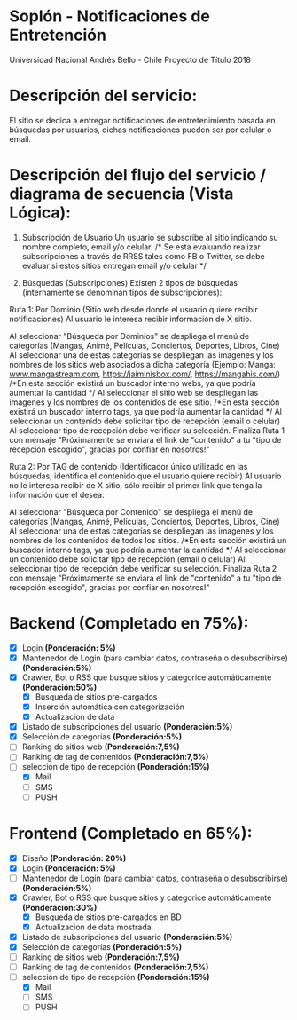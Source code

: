 # Soplón - Notificaciones de Entretención
 Universidad Nacional Andrés Bello - Chile
 Proyecto de Título 2018

# Descripción del servicio:
El sitio se dedica a entregar notificaciones de entretenimiento basada en búsquedas por usuarios, dichas notificaciones pueden ser por celular o email. 

# Descripción del flujo del servicio / diagrama de secuencia (Vista Lógica):

1. Subscripción de Usuario
Un usuario se subscribe al sitio indicando su nombre completo, email y/o celular.
/* Se esta evaluando realizar subscripciones a través de RRSS tales como FB o Twitter, se debe evaluar si estos sitios entregan email y/o celular */

2. Búsquedas (Subscripciones)
Existen 2 tipos de búsquedas (internamente se denominan tipos de subscripciones):

Ruta 1: Por Dominio (Sitio web desde donde el usuario quiere recibir notificaciones)
	Al usuario le interesa recibir información de X sitio. 

Al seleccionar "Búsqueda por Dominios" se despliega el menú de categorías (Mangas, Animé, Películas, Conciertos, Deportes, Libros, Cine)
Al seleccionar una de estas categorías se despliegan las imagenes y los nombres de los sitios web asociados a dicha categoría (Ejemplo: Manga: www.mangastream.com, https://jaiminisbox.com/, https://mangahis.com/)
	/*En esta sección existirá un buscador interno webs, ya que podría aumentar la cantidad */
Al seleccionar el sitio web se despliegan las imagenes y los nombres de los contenidos de ese sitio. 
	/*En esta sección existirá un buscador interno tags, ya que podría aumentar la cantidad */
Al seleccionar un contenido debe solicitar tipo de recepción (email o celular) 
Al seleccionar tipo de recepción debe verificar su selección.
Finaliza Ruta 1 con mensaje "Próximamente se enviará el link de "contenido" a tu "tipo de recepción escogido", gracias por confiar en nosotros!"
	
Ruta 2: Por TAG de contenido (Identificador único utilizado en las búsquedas, identifica el contenido que el usuario quiere recibir)
	Al usuario no le interesa recibir de X sitio, sólo recibir el primer link que tenga la información que el desea. 

Al seleccionar "Búsqueda por Contenido" se despliega el menú de categorías (Mangas, Animé, Películas, Conciertos, Deportes, Libros, Cine)
Al seleccionar una de estas categorías se despliegan las imagenes y los nombres de los contenidos de todos los sitios. 
	/*En esta sección existirá un buscador interno tags, ya que podría aumentar la cantidad */
Al seleccionar un contenido debe solicitar tipo de recepción (email o celular) 
Al seleccionar tipo de recepción debe verificar su selección.
Finaliza Ruta 2 con mensaje "Próximamente se enviará el link de "contenido" a tu "tipo de recepción escogido", gracias por confiar en nosotros!"

# Backend (Completado en 75%):
- [x] Login **(Ponderación: 5%)** 
- [x] Mantenedor de Login (para cambiar datos, contraseña o desubscribirse) **(Ponderación:5%)**  
- [x] Crawler, Bot o RSS que busque sitios y categorice automáticamente **(Ponderación:50%)** 
	- [x] Busqueda de sitios pre-cargados
	- [x] Inserción automática con categorización
	- [x] Actualizacion de data
- [x] Listado de subscripciones del usuario **(Ponderación:5%)**
- [x] Selección de categorías **(Ponderación:5%)** 
- [ ] Ranking de sitios web **(Ponderación:7,5%)**
- [ ] Ranking de tag de contenidos **(Ponderación:7,5%)** 
- [ ] selección de tipo de recepción **(Ponderación:15%)**
	- [x] Mail
	- [ ] SMS
	- [ ] PUSH

# Frontend (Completado en 65%):
- [x] Diseño **(Ponderación: 20%)**
- [X] Login **(Ponderación: 5%)** 
- [ ] Mantenedor de Login (para cambiar datos, contraseña o desubscribirse) **(Ponderación:5%)**  
- [x] Crawler, Bot o RSS que busque sitios y categorice automáticamente **(Ponderación:30%)** 
	- [x] Busqueda de sitios pre-cargados en BD
	- [x] Actualizacion de data mostrada
- [x] Listado de subscripciones del usuario **(Ponderación:5%)**
- [x] Selección de categorías **(Ponderación:5%)** 
- [ ] Ranking de sitios web **(Ponderación:7,5%)**
- [ ] Ranking de tag de contenidos **(Ponderación:7,5%)** 
- [ ] selección de tipo de recepción **(Ponderación:15%)**
	- [x] Mail
	- [ ] SMS
	- [ ] PUSH
